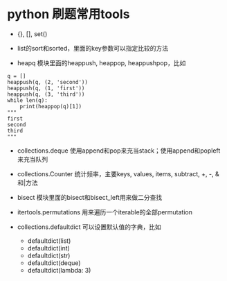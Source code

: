 # python 刷题常用tools

- {}, [], set()

- list的sort和sorted，里面的key参数可以指定比较的方法

- heapq 模块里面的heappush, heappop, heappushpop，比如

```
q = []
heappush(q, (2, 'second'))
heappush(q, (1, 'first'))
heappush(q, (3, 'third'))
while len(q):
    print(heappop(q)[1])
"""
first
second
third
"""
```

- collections.deque 使用append和pop来充当stack；使用append和popleft来充当队列

- collections.Counter 统计频率，主要keys, values, items, subtract, +, -, &和|方法

- bisect 模块里面的bisect和bisect_left用来做二分查找

- itertools.permutations 用来遍历一个iterable的全部permutation
 
- collections.defaultdict 可以设置默认值的字典，比如

    - defaultdict(list)
    - defaultdict(int)
    - defaultdict(str)
    - defaultdict(deque)
    - defaultdict(lambda: 3)